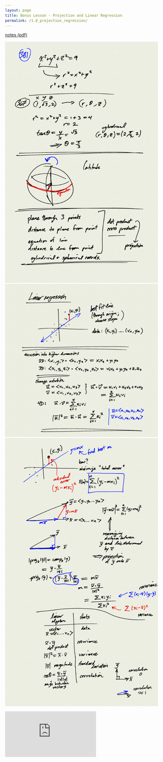 ```yaml
---
layout: page
title: Bonus Lesson - Projection and Linear Regression
permalink: /1.8_projection_regression/
---
```


[notes (pdf)](MultiV_1.8_Projection_Regression.pdf)

![](0.png)
![](1.png)
![](2.png)

<iframe class="video" src="https://www.youtube.com/embed/AWuUJ30xcRQ" title="YouTube video player" frameborder="0" allow="accelerometer; autoplay; clipboard-write; encrypted-media; gyroscope; picture-in-picture" allowfullscreen></iframe>

